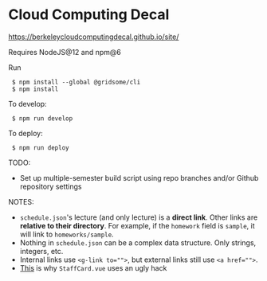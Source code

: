 # Cloud Computing Decal

https://berkeleycloudcomputingdecal.github.io/site/

Requires NodeJS@12 and npm@6

Run

```
 $ npm install --global @gridsome/cli
 $ npm install
```

To develop:

```
 $ npm run develop
```

To deploy:

```
 $ npm run deploy
```

TODO:
  - Set up multiple-semester build script using repo branches and/or Github repository settings
  
NOTES:
  - `schedule.json`'s lecture (and only lecture) is a **direct link**. Other links are **relative to their directory**. For example, if the `homework` field is `sample`, it will link to `homeworks/sample`.
  - Nothing in `schedule.json` can be a complex data structure. Only strings, integers, etc.
  - Internal links use `<g-link to="">`, but external links still use `<a href="">`.
  - [This](https://github.com/gridsome/gridsome/issues/292) is why `StaffCard.vue` uses an ugly hack
